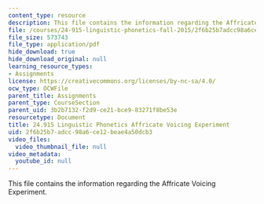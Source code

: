 ```yaml
---
content_type: resource
description: This file contains the information regarding the Affricate Voicing Experiment.
file: /courses/24-915-linguistic-phonetics-fall-2015/2f6b25b7adcc98a6ce12beae4a50dcb3_MIT24_915F15_Assignment6.pdf
file_size: 573743
file_type: application/pdf
hide_download: true
hide_download_original: null
learning_resource_types:
- Assignments
license: https://creativecommons.org/licenses/by-nc-sa/4.0/
ocw_type: OCWFile
parent_title: Assignments
parent_type: CourseSection
parent_uid: 3b2b7132-f2d9-ce21-bce9-83271f8be53e
resourcetype: Document
title: 24.915 Linguistic Phonetics Affricate Voicing Experiment
uid: 2f6b25b7-adcc-98a6-ce12-beae4a50dcb3
video_files:
  video_thumbnail_file: null
video_metadata:
  youtube_id: null
---
```

This file contains the information regarding the Affricate Voicing Experiment.